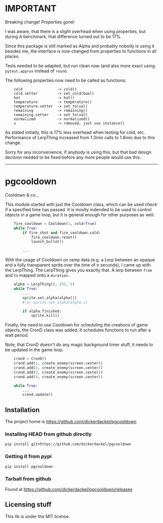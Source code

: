 # IMPORTANT
Breaking change!  Properties gone!

I was aware, that there is a slight overhead when using properties, but
during A benchmark, that difference turned out to be 17%.

Since this package is still marked as Alpha and probably nobody is using
it besides me, the interface is now changed from properties to functions
in all places.

Tests needed to be adapted, but run clean now (and also more exact using
`pytest.approx` instead of `round`.

The following properties now need to be called as functions:

```
    cold                -> cold()
    cold.setter         -> set_cold(bool)
    hot                 -> hot()
    temperature         -> temperature()
    temperature.setter  -> set_to(val)
    remaining           -> remaining()
    remaining.setter    -> set_to(val)
    normalized          -> normalized()
    v                   -> removed, just use instance()
```

As stated initially, this is 17% less overhead when testing for cold,
etc.  Performance of LerpThing increased from 1.3mio calls to 1.8mio due
to this change.

Sorry for any inconvenience, if anybody is using this, but that bad
design decision needed to be fixed before any more people would use this.

---

# pgcooldown

Cooldown & co...

This module started with just the Cooldown class, which can be used check if a
specified time has passed.  It is mostly indended to be used to control
objects in a game loop, but it is general enough for other purposes as well.

```py
    fire_cooldown = Cooldown(1, cold=True)
    while True:
        if fire_shot and fire_cooldown.cold:
            fire_cooldown.reset()
            launch_bullet()

        ...
```

With the usage of Cooldown on ramp data (e.g. a Lerp between an opaque and a
fully transparent sprite over the time of n seconds), I came up with the
LerpThing.  The LerpThing gives you exactly that.  A lerp between `from` and
`to` mapped onto a `duration`.

```py
    alpha = LerpThing(0, 255, 5)
    while True:
        ...
        sprite.set_alpha(alpha())
        # or sprite.set_alpha(alpha.v)

        if alpha.finished:
            sprite.kill()
```

Finally, the need to use Cooldown for scheduling the creations of game
objects, the CronD class was added.  It schedules functions to run after a
wait period.

Note, that CronD doesn't do any magic background timer stuff, it needs to be
updated in the game loop.

```py
    crond = CronD()
    crond.add(1, create_enemy(screen.center))
    crond.add(2, create_enemy(screen.center))
    crond.add(3, create_enemy(screen.center))
    crond.add(4, create_enemy(screen.center))

    while True:
        ...
        crond.update()
```

## Installation

The project home is https://github.com/dickerdackel/pgcooldown

### Installing HEAD from github directly

```
pip install git+https://github.com/dickerdackel/pgcooldown
```

### Getting it from pypi

```
pip install pgcooldown
```

### Tarball from github

Found at https://github.com/dickerdackel/pgcooldown/releases

## Licensing stuff

This lib is under the MIT license.
